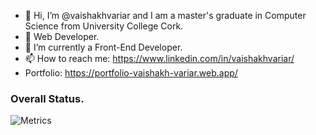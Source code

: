 - 👋 Hi, I’m @vaishakhvariar and I am a master's graduate in Computer Science from University College Cork.
- 👀 Web Developer.
- 🌱 I’m currently a Front-End Developer.
- 📫 How to reach me: https://www.linkedin.com/in/vaishakhvariar/
- Portfolio: https://portfolio-vaishakh-variar.web.app/


### Overall Status.
![Metrics](https://metrics.lecoq.io/vaishakhvariar?template=classic&isocalendar=1&languages=1&stargazers=1&achievements=1&base=header%2C%20activity%2C%20community%2C%20repositories%2C%20metadata&base.indepth=false&base.hireable=false&base.skip=false&isocalendar=false&isocalendar.duration=half-year&languages=false&languages.limit=8&languages.threshold=0%25&languages.other=false&languages.colors=github&languages.sections=most-used&languages.indepth=false&languages.analysis.timeout=15&languages.analysis.timeout.repositories=7.5&languages.categories=markup%2C%20programming&languages.recent.categories=markup%2C%20programming&languages.recent.load=300&languages.recent.days=14&stargazers=false&stargazers.days=14&stargazers.charts=true&stargazers.charts.type=classic&stargazers.worldmap=false&stargazers.worldmap.sample=0&achievements=false&achievements.threshold=C&achievements.secrets=true&achievements.display=detailed&achievements.limit=0&config.timezone=Asia%2FCalcutta)

<!---
vaishakhvariar/vaishakhvariar is a ✨ special ✨ repository because its `README.md` (this file) appears on your GitHub profile.
You can click the Preview link to take a look at your changes.
--->
